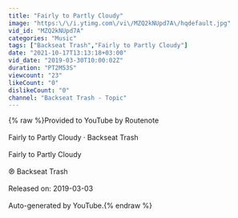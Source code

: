 ```yaml
---
title: "Fairly to Partly Cloudy"
image: "https:\/\/i.ytimg.com\/vi\/MZQ2kNUpd7A\/hqdefault.jpg"
vid_id: "MZQ2kNUpd7A"
categories: "Music"
tags: ["Backseat Trash","Fairly to Partly Cloudy"]
date: "2021-10-17T13:13:18+03:00"
vid_date: "2019-03-30T10:00:02Z"
duration: "PT2M53S"
viewcount: "23"
likeCount: "0"
dislikeCount: "0"
channel: "Backseat Trash - Topic"
---
```

{% raw %}Provided to YouTube by Routenote<br /><br />Fairly to Partly Cloudy · Backseat Trash<br /><br />Fairly to Partly Cloudy<br /><br />℗ Backseat Trash<br /><br />Released on: 2019-03-03<br /><br />Auto-generated by YouTube.{% endraw %}
